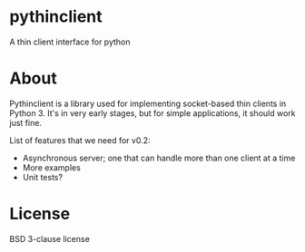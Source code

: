 # pythinclient
A thin client interface for python

# About
Pythinclient is a library used for implementing socket-based thin clients in Python 3. It's in very early stages, but for simple applications, it should work just fine.

List of features that we need for v0.2:
* Asynchronous server; one that can handle more than one client at a time
* More examples
* Unit tests?

# License
BSD 3-clause license

